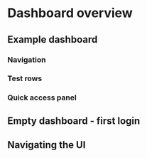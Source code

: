 # Dashboard overview

## Example dashboard 

### Navigation

### Test rows

### Quick access panel

## Empty dashboard - first login

## Navigating the UI